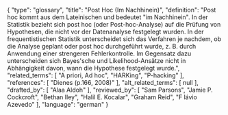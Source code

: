 {
    "type": "glossary",
    "title": "Post Hoc (Im Nachhinein)",
    "definition": "Post hoc kommt aus dem Lateinischen und bedeutet \"im Nachhinein\". In der Statistik bezieht sich post hoc (oder Post-hoc-Analyse) auf die Prüfung von Hypothesen, die nicht vor der Datenanalyse festgelegt wurden. In der frequentistischen Statistik unterscheidet sich das Verfahren je nachdem, ob die Analyse geplant oder post hoc durchgeführt wurde, z. B. durch Anwendung einer strengeren Fehlerkontrolle. Im Gegensatz dazu unterscheiden sich Bayes'sche und Likelihood-Ansätze nicht in Abhängigkeit davon, wann die Hypothese festgelegt wurde.",
    "related_terms": [
        "A priori, Ad hoc",
        "HARKing",
        "P-hacking"
    ],
    "references": [
        "Dienes (p.166, 2008)"
    ],
    "alt_related_terms": [
        null
    ],
    "drafted_by": [
        "Alaa Aldoh"
    ],
    "reviewed_by": [
        "Sam Parsons",
        "Jamie P. Cockcroft",
        "Bethan Iley",
        "Halil E. Kocalar",
        "Graham Reid",
        "F lávio Azevedo"
    ],
    "language": "german"
}

